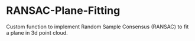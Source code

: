 # RANSAC-Plane-Fitting
Custom function to implement Random Sample Consensus (RANSAC) to fit a plane in 3d point cloud. 
